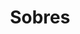 ---
metaTitle: Sobres | Repro Disseny
metaDescription: Sobres personalizadas con calidad profesional en Cataluña.
keywords:
- sobres
searchTerms:
- sobres
image: /img/productos/mockupProduct.webp
galleryImages: []
alt: alt descripció de la foto
slug: sobres
category: material-publicidad
sku: 01-OFICI-0019
price: 0
brand: Reprodisseny
inStock: true
formFields: []
ratingValue: 0
reviewCount: 0
schemaType: Product
type: producto
title: Sobres
description: descripción genérica de mi producto para probar
priceCurrency: EUR
schema:
  '@type': Product
  name: Sobres
  description: descripción genérica de mi producto para probar
  image: https://reprodisseny.com/img/productos/mockupProduct.webp
  sku: 01-OFICI-0019
  brand:
    '@type': Organization
    name: Repro Disseny
  offers:
    '@type': Offer
    price: 0
    priceCurrency: EUR
    availability: https://schema.org/InStock
nav: Sobres
faqs: []
---